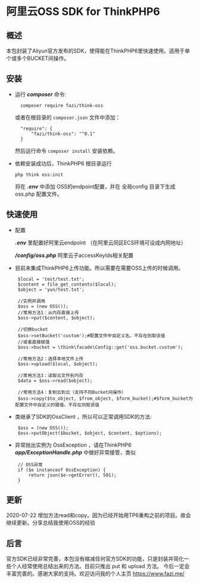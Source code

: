 # 阿里云OSS SDK for ThinkPHP6

## 概述

本包封装了Aliyun官方发布的SDK，使得能在ThinkPHP6里快速使用。适用于单个或多个BUCKET间操作。

## 安装

- 运行 ***composer*** 命令:

        composer require fazi/think-oss

   或者在根目录的 `composer.json` 文件中添加：

        "require": {
            "fazi/think-oss": "^0.1"
        }
        
   然后运行命令 `composer install` 安装依赖。
   
-   依赖安装成功后，ThinkPHP6 根目录运行
        
        php think oss:init
        
    将在 ***.env*** 中添加 OSS的endpoint配置，并在 全局config 目录下生成 oss.php 配置文件。
   
 ## 快速使用
 
 - 配置
 
    ***.env*** 里配置好阿里云endpoint （在阿里云同区ECS环境可设成内网地址）
    
    ***/config/oss.php*** 阿里云子accessKeyIds相关配置
    
 - 目前未集成ThinkPHP6上传功能。所以需要在需要OSS上传的时候调用。
        
        $local = 'test/test.txt';
        $content = file_get_contents($local);
        $object = 'yun/test.txt';
        
        //实例并调用
        $oss = (new OSS());
        //常用方法1：从内存直接上传
        $oss->put($content, $object);
        
        //切换bucket
        $oss->setBucket('custom');#配置文件中自定义名，不存在则取该值
        //或者直接赋值
        $oss->bucket = \think\facade\Config::get('oss.bucket.custom');
        
        //常用方法2：选择本地文件上传
        $oss->upload($local, $object);
        
        //常用方法3：读取云文件到内存
        $data = $oss->read($object);
        
        //常用方法4：复制云到云（支持不同Bucket间操作）
        $oss->copy($to_object, $from_object, $form_bucket);#$form_bucket为配置文件中自定义的键值，不存在则取该值
        
        
 - 类继承了SDK的OssClient ，所以可以正常调用SDK的方法:
        
        $oss = (new OSS());
        $oss->putObject($bucket, $object, $content, $options);
                
 - 异常抛出实例为 OssException ，请在ThinkPHP6 ***app/ExceptionHandle.php*** 中做好异常接管，类似
 
        // OSS异常
        if ($e instanceof OssException) {
            return json($e->getError(), 501);
        }
        
## 更新
2020-07-22 增加方法read和copy。因为已经开始用TP6重构之前的项目。故会继续更新。分享总结我使用OSS的经验  

## 后言
   
官方SDK已经非常完善，本包没有缩减任何官方SDK的功能，只是封装并简化一些个人经常使用总结出来的方法。目前只推出 put 和 upload 方法。
今后一定会丰富完善的。感谢大家的支持。欢迎访问我的个人主页 https://www.fazi.me/
